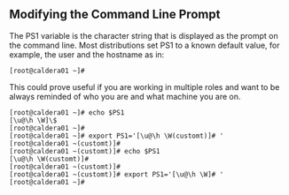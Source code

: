 ## Modifying the Command Line Prompt
The PS1 variable is the character string that is displayed as the prompt on the command line. Most distributions set PS1 to a known default value, for example, the user and the hostname as in:
```
[root@caldera01 ~]#
```
This could prove useful if you are working in multiple roles and want to be always reminded of who you are and what machine you are on.

```
[root@caldera01 ~]# echo $PS1
[\u@\h \W]\$
[root@caldera01 ~]#
[root@caldera01 ~]# export PS1='[\u@\h \W(customt)]# '
[root@caldera01 ~(customt)]#
[root@caldera01 ~(customt)]# echo $PS1
[\u@\h \W(customt)]#
[root@caldera01 ~(customt)]#
[root@caldera01 ~(customt)]# export PS1='[\u@\h \W]# '
[root@caldera01 ~]#
```
